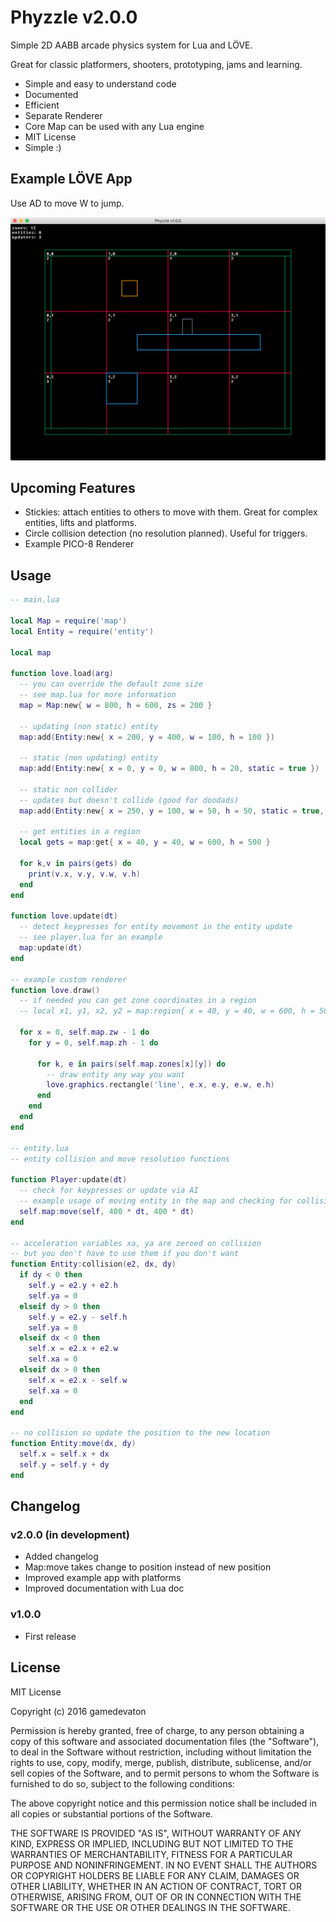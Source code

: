 
# Phyzzle v2.0.0

Simple 2D AABB arcade physics system for Lua and LÖVE.

Great for classic platformers, shooters, prototyping, jams and learning.

- Simple and easy to understand code
- Documented
- Efficient
- Separate Renderer
- Core Map can be used with any Lua engine
- MIT License
- Simple :)

## Example LÖVE App

Use AD to move W to jump.

![](media/love.png)

## Upcoming Features

- Stickies: attach entities to others to move with them.
  Great for complex entities, lifts and platforms.
- Circle collision detection (no resolution planned).
  Useful for triggers.
- Example PICO-8 Renderer

## Usage

```lua
-- main.lua

local Map = require('map')
local Entity = require('entity')

local map

function love.load(arg)
  -- you can override the default zone size
  -- see map.lua for more information
  map = Map:new{ w = 800, h = 600, zs = 200 }

  -- updating (non static) entity
  map:add(Entity:new{ x = 200, y = 400, w = 100, h = 100 })

  -- static (non updating) entity
  map:add(Entity:new{ x = 0, y = 0, w = 800, h = 20, static = true })

  -- static non collider
  -- updates but doesn't collide (good for doodads)
  map:add(Entity:new{ x = 250, y = 100, w = 50, h = 50, static = true, collider = false })

  -- get entities in a region
  local gets = map:get{ x = 40, y = 40, w = 600, h = 500 }

  for k,v in pairs(gets) do
    print(v.x, v.y, v.w, v.h)
  end
end

function love.update(dt)
  -- detect keypresses for entity movement in the entity update
  -- see player.lua for an example
  map:update(dt)
end

-- example custom renderer
function love.draw()
  -- if needed you can get zone coordinates in a region
  -- local x1, y1, x2, y2 = map:region{ x = 40, y = 40, w = 600, h = 500 }

  for x = 0, self.map.zw - 1 do
    for y = 0, self.map.zh - 1 do

      for k, e in pairs(self.map.zones[x][y]) do
        -- draw entity any way you want
        love.graphics.rectangle('line', e.x, e.y, e.w, e.h)
      end
    end
  end
end

-- entity.lua
-- entity collision and move resolution functions

function Player:update(dt)
  -- check for keypresses or update via AI
  -- example usage of moving entity in the map and checking for collisions
  self.map:move(self, 400 * dt, 400 * dt)
end

-- acceleration variables xa, ya are zeroed on collision
-- but you don't have to use them if you don't want
function Entity:collision(e2, dx, dy)
  if dy < 0 then
    self.y = e2.y + e2.h
    self.ya = 0
  elseif dy > 0 then
    self.y = e2.y - self.h
    self.ya = 0
  elseif dx < 0 then
    self.x = e2.x + e2.w
    self.xa = 0
  elseif dx > 0 then
    self.x = e2.x - self.w
    self.xa = 0
  end
end

-- no collision so update the position to the new location
function Entity:move(dx, dy)
  self.x = self.x + dx
  self.y = self.y + dy
end

```

## Changelog

### v2.0.0 (in development)

- Added changelog
- Map:move takes change to position instead of new position
- Improved example app with platforms
- Improved documentation with Lua doc

### v1.0.0

- First release

## License

MIT License

Copyright (c) 2016 gamedevaton

Permission is hereby granted, free of charge, to any person obtaining a copy
of this software and associated documentation files (the "Software"), to deal
in the Software without restriction, including without limitation the rights
to use, copy, modify, merge, publish, distribute, sublicense, and/or sell
copies of the Software, and to permit persons to whom the Software is
furnished to do so, subject to the following conditions:

The above copyright notice and this permission notice shall be included in all
copies or substantial portions of the Software.

THE SOFTWARE IS PROVIDED "AS IS", WITHOUT WARRANTY OF ANY KIND, EXPRESS OR
IMPLIED, INCLUDING BUT NOT LIMITED TO THE WARRANTIES OF MERCHANTABILITY,
FITNESS FOR A PARTICULAR PURPOSE AND NONINFRINGEMENT. IN NO EVENT SHALL THE
AUTHORS OR COPYRIGHT HOLDERS BE LIABLE FOR ANY CLAIM, DAMAGES OR OTHER
LIABILITY, WHETHER IN AN ACTION OF CONTRACT, TORT OR OTHERWISE, ARISING FROM,
OUT OF OR IN CONNECTION WITH THE SOFTWARE OR THE USE OR OTHER DEALINGS IN THE
SOFTWARE.
